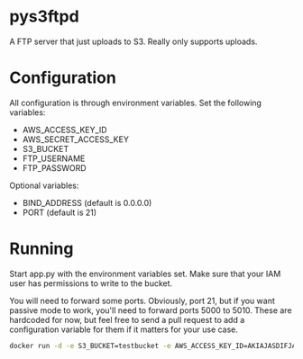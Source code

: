 # pys3ftpd

A FTP server that just uploads to S3.  Really only supports uploads.

# Configuration

All configuration is through environment variables.  Set the following variables:

  * AWS_ACCESS_KEY_ID
  * AWS_SECRET_ACCESS_KEY
  * S3_BUCKET
  * FTP_USERNAME
  * FTP_PASSWORD

Optional variables:

  * BIND_ADDRESS (default is 0.0.0.0)
  * PORT (default is 21)

# Running

Start app.py with the environment variables set.  Make sure that your IAM user has permissions to write to the bucket.

You will need to forward some ports.  Obviously, port 21, but if you want passive mode to work, you'll need to forward ports 5000 to 5010.  These are hardcoded for now, but feel free to send a pull request to add a configuration variable for them if it matters for your use case.


```bash
docker run -d -e S3_BUCKET=testbucket -e AWS_ACCESS_KEY_ID=AKIAJASDIFJAISD -e AWS_SECRET_ACCESS_KEY=AIDADISAIOHAOIDD -e FTP_USERNAME=hello -e FTP_PASSWORD=world -p 21:21 -p 5000-5100:5000-5100 realgeeks/pys3ftpd
```
